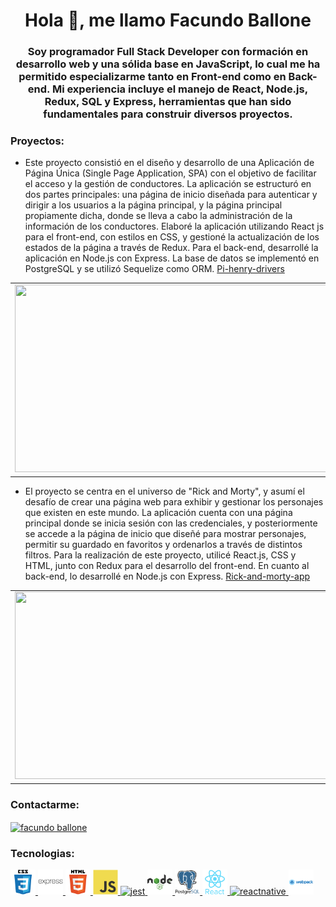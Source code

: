 <h1 align="center">Hola 👋, me llamo Facundo Ballone</h1>






<h3 align="center">Soy programador Full Stack Developer con formación en desarrollo web y una sólida base en JavaScript, lo cual me ha permitido especializarme tanto en Front-end como en Back-end. Mi experiencia incluye el manejo de React, Node.js, Redux, SQL y Express, herramientas que han sido fundamentales para construir diversos proyectos.</h3>





<h3 align="left">Proyectos:</h3>


- Este proyecto consistió en el diseño y desarrollo de una Aplicación de Página Única (Single Page Application, SPA) con el objetivo de facilitar el acceso y la gestión de conductores. La aplicación se estructuró en dos partes principales: una página de inicio diseñada para autenticar y dirigir a los usuarios a la página principal, y la página principal propiamente dicha, donde se lleva a cabo la administración de la información de los conductores. Elaboré la aplicación utilizando React js para el front-end, con estilos en CSS, y gestioné la actualización de los estados de la página a través de Redux. Para el back-end, desarrollé la aplicación en Node.js con Express. La base de datos se implementó en PostgreSQL y se utilizó Sequelize como ORM. [Pi-henry-drivers](https://github.com/facuballone/pi-henry-drivers)
<table align="center">
  <tr>
    <td align="center"><img src="https://github.com/facuballone/facuballone/assets/138073695/935225dd-20bf-447e-83b3-08b09b5b2366" width="600" height="300"></td>
    <td align="center"><img src="https://github.com/facuballone/facuballone/assets/138073695/0702065a-83a4-41cc-b2ff-3874ed562e48" width="600" height="300"></td>
  </tr>
</table>

- El proyecto se centra en el universo de "Rick and Morty", y asumí el desafío de crear una página web para exhibir y gestionar los personajes que existen en este mundo. La aplicación cuenta con una página principal donde se inicia sesión con las credenciales, y posteriormente se accede a la página de inicio que diseñé para mostrar personajes, permitir su guardado en favoritos y ordenarlos a través de distintos filtros. Para la realización de este proyecto, utilicé React.js, CSS y HTML, junto con Redux para el desarrollo del front-end. En cuanto al back-end, lo desarrollé en Node.js con Express. [Rick-and-morty-app](https://github.com/facuballone/Rick-And-Morty-proyecto)
<table align="center">
  <tr>
    <td align="center"><img src="https://github.com/facuballone/facuballone/assets/138073695/c6d955d5-6b1e-4658-8504-036319d63163" width="600" height="300"></td>
    <td align="center"><img src="https://github.com/facuballone/facuballone/assets/138073695/8c53af87-7b06-40b6-b9dc-184f59cd7478" width="600" height="300"></td>
  </tr>
</table>

<h3 align="left">Contactarme:</h3>
<p align="left">
<a href="https://linkedin.com/in/facundo ballone" target="blank"><img align="center" src="https://raw.githubusercontent.com/rahuldkjain/github-profile-readme-generator/master/src/images/icons/Social/linked-in-alt.svg" alt="facundo ballone" height="30" width="40" /></a>
</p>



<h3 align="left">Tecnologias:</h3>
<p align="left"> <a href="https://www.w3schools.com/css/" target="_blank" rel="noreferrer"> <img src="https://raw.githubusercontent.com/devicons/devicon/master/icons/css3/css3-original-wordmark.svg" alt="css3" width="40" height="40"/> </a> <a href="https://expressjs.com" target="_blank" rel="noreferrer"> <img src="https://raw.githubusercontent.com/devicons/devicon/master/icons/express/express-original-wordmark.svg" alt="express" width="40" height="40"/> </a> <a href="https://www.w3.org/html/" target="_blank" rel="noreferrer"> <img src="https://raw.githubusercontent.com/devicons/devicon/master/icons/html5/html5-original-wordmark.svg" alt="html5" width="40" height="40"/> </a> <a href="https://developer.mozilla.org/en-US/docs/Web/JavaScript" target="_blank" rel="noreferrer"> <img src="https://raw.githubusercontent.com/devicons/devicon/master/icons/javascript/javascript-original.svg" alt="javascript" width="40" height="40"/> </a> <a href="https://jestjs.io" target="_blank" rel="noreferrer"> <img src="https://www.vectorlogo.zone/logos/jestjsio/jestjsio-icon.svg" alt="jest" width="40" height="40"/> </a> <a href="https://nodejs.org" target="_blank" rel="noreferrer"> <img src="https://raw.githubusercontent.com/devicons/devicon/master/icons/nodejs/nodejs-original-wordmark.svg" alt="nodejs" width="40" height="40"/> </a> <a href="https://www.postgresql.org" target="_blank" rel="noreferrer"> <img src="https://raw.githubusercontent.com/devicons/devicon/master/icons/postgresql/postgresql-original-wordmark.svg" alt="postgresql" width="40" height="40"/> </a> <a href="https://reactjs.org/" target="_blank" rel="noreferrer"> <img src="https://raw.githubusercontent.com/devicons/devicon/master/icons/react/react-original-wordmark.svg" alt="react" width="40" height="40"/> </a> <a href="https://reactnative.dev/" target="_blank" rel="noreferrer"> <img src="https://reactnative.dev/img/header_logo.svg" alt="reactnative" width="40" height="40"/> </a> <a href="https://webpack.js.org" target="_blank" rel="noreferrer"> <img src="https://raw.githubusercontent.com/devicons/devicon/d00d0969292a6569d45b06d3f350f463a0107b0d/icons/webpack/webpack-original-wordmark.svg" alt="webpack" width="40" height="40"/> </a> </p>
